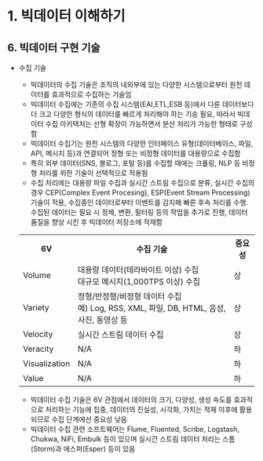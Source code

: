 # 1. 빅데이터 이해하기
## 6. 빅데이터 구현 기술
- 수집 기술
  - 빅데이터의 수집 기술은 조직의 내외부에 있는 다양한 시스템으로부터 원천 데이터를 효과적으로 수집하는 기술임
  - 빅데이터 수집에는 기존의 수집 시스템(EAI,ETL,ESB 등)에서 다룬 데이터보다 더 크고 다양한 형식의 데이터를 빠르게 처리해야 하는 기승 필요, 따라서 빅데이터 수집 아키텍처는 선형 확장이 가능하면서 분산 처리가 가능한 형태로 구성함
  - 빅데이터 수집기는 원천 시스템의 다양한 인터페이스 유형(데이터베이스, 파일, API, 메시지 등)과 연결되어 정형 또는 비정형 데이터를 대용량으로 수집함
  - 특히 외부 데이터(SNS, 블로그, 포털 등)를 수집할 때에는 크롤링, NLP 등 비정형 처리를 위한 기술이 선택적으로 적용됨
  - 수집 처리에는 대용량 파일 수집과 실시간 스트림 수집으로 분류, 실시간 수집의 경우 CEP(Complex Event Procesing), ESP(Event Stream Processing) 기술이 적용, 수집중인 데이터로부터 이벤트를 감지해 빠른 후속 처리를 수행. 수집된 데이터는 필요 시 정제, 변환, 필터링 등의 작업을 추가로 진행, 데이터 품질을 향상 시킨 후 빅데이터 저장소에 적재함
  <table>
    <tr>
        <th>6V</th>
        <th>수집 기술</th>
        <th>중요성</th>
    </tr>
    <tr>
        <td>Volume</td>
        <td>대용량 데이터(테라바이트 이상) 수집
        <br>대규모 메시지(1,000TPS 이상) 수집</td>
        <td>상</td>
    </tr>
    <tr>
        <td>Variety</td>
        <td>정형/반정형/비정형 데이터 수집
        <br>예) Log, RSS, XML, 파일, DB, HTML, 음성, 사진, 동영상 등</td>
        <td>상</td>
    </tr>
    <tr>
        <td>Velocity</td>
        <td>실시간 스트림 데이터  수집</td>
        <td>상</td>
    </tr>
    <tr>
        <td>Veracity</td>
        <td>N/A</td>
        <td>하</td>
    </tr>
    <tr>
        <td>Visualization</td>
        <td>N/A</td>
        <td>하</td>
    </tr>
    <tr>
        <td>Value</td>
        <td>N/A</td>
        <td>하</td>
    </tr>
  </table>
  
  - 빅데이터 수집 기술은 6V 관점에서 데이터의 크기, 다양성, 생성 속도를 효과적으로 처리하는 기능에 집중, 데이터의 진실성, 시각화, 가치는 적재 이후에 활용되므로 수집 단계에선 중요성 낮음
  - 빅데이터 수집 관련 소프트웨어는 Flume, Fluented, Scribe, Logstash, Chukwa, NiFi, Embulk 등이 있으며 실시간 스트림 데이터 처리는 스톰(Storm)과 에스퍼(Esper) 등이 있음